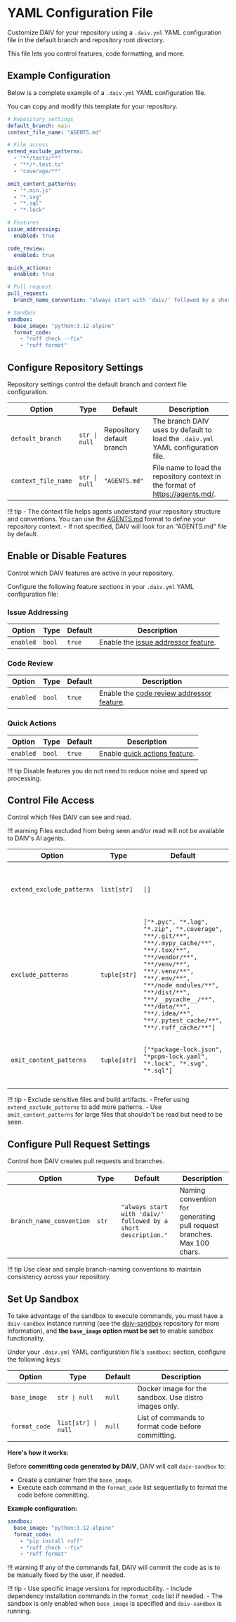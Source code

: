# YAML Configuration File

Customize DAIV for your repository using a `.daiv.yml` YAML configuration file in the default branch and repository root directory.

This file lets you control features, code formatting, and more.

## Example Configuration

Below is a complete example of a `.daiv.yml` YAML configuration file.

You can copy and modify this template for your repository.

```yaml
# Repository settings
default_branch: main
context_file_name: "AGENTS.md"

# File access
extend_exclude_patterns:
  - "**/tests/**"
  - "**/*.test.ts"
  - "coverage/**"

omit_content_patterns:
  - "*.min.js"
  - "*.svg"
  - "*.sql"
  - "*.lock"

# Features
issue_addressing:
  enabled: true

code_review:
  enabled: true

quick_actions:
  enabled: true

# Pull request
pull_request:
  branch_name_convention: "always start with 'daiv/' followed by a short description."

# Sandbox
sandbox:
  base_image: "python:3.12-alpine"
  format_code:
    - "ruff check --fix"
    - "ruff format"
```

## Configure Repository Settings

Repository settings control the default branch and context file configuration.

| Option                   | Type           | Default                | Description                                                                 |
|--------------------------|----------------|------------------------|-----------------------------------------------------------------------------|
| `default_branch`         | `str \| null`  | Repository default branch | The branch DAIV uses by default to load the `.daiv.yml` YAML configuration file.            |
| `context_file_name`      | `str \| null`  | `"AGENTS.md"`         | File name to load the repository context in the format of https://agents.md/. |

!!! tip
    - The context file helps agents understand your repository structure and conventions. You can use the [AGENTS.md](https://agents.md/) format to define your repository context.
    - If not specified, DAIV will look for an "AGENTS.md" file by default.

## Enable or Disable Features

Control which DAIV features are active in your repository.

Configure the following feature sections in your `.daiv.yml` YAML configuration file:

### Issue Addressing
| Option    | Type   | Default | Description                                 |
|-----------|--------|---------|---------------------------------------------|
| `enabled` | `bool` | `true`  | Enable the [issue addressor feature](../features/issue-addressor.md). |

### Code Review
| Option    | Type   | Default | Description                                 |
|-----------|--------|---------|---------------------------------------------|
| `enabled` | `bool` | `true`  | Enable the [code review addressor feature](../features/review-addressor.md). |

### Quick Actions
| Option    | Type   | Default | Description                                 |
|-----------|--------|---------|---------------------------------------------|
| `enabled` | `bool` | `true`  | Enable [quick actions feature](../features/quick-actions.md).              |

!!! tip
    Disable features you do not need to reduce noise and speed up processing.

## Control File Access

Control which files DAIV can see and read.

!!! warning
    Files excluded from being seen and/or read will not be available to DAIV's AI agents.

| Option                    | Type           | Default                | Description                                                                 |
|---------------------------|----------------|------------------------|-----------------------------------------------------------------------------|
| `extend_exclude_patterns` | `list[str]`    | `[]`                   | Add patterns to exclude more files from being seen.                          |
| `exclude_patterns`        | `tuple[str]`   | `["*.pyc", "*.log", "*.zip", "*.coverage", "**/.git/**", "**/.mypy_cache/**", "**/.tox/**", "**/vendor/**", "**/venv/**", "**/.venv/**", "**/.env/**", "**/node_modules/**", "**/dist/**", "**/__pycache__/**", "**/data/**", "**/.idea/**", "**/.pytest_cache/**", "**/.ruff_cache/**"]` | Override the default exclude patterns.                                      |
| `omit_content_patterns`   | `tuple[str]`   | `["*package-lock.json", "*pnpm-lock.yaml", "*.lock", "*.svg", "*.sql"]` | Files that DAIV can see exist but won't read their content.               |

!!! tip
    - Exclude sensitive files and build artifacts.
    - Prefer using `extend_exclude_patterns` to add more patterns.
    - Use `omit_content_patterns` for large files that shouldn't be read but need to be seen.

## Configure Pull Request Settings

Control how DAIV creates pull requests and branches.

| Option                   | Type    | Default                                                    | Description                                          |
|--------------------------|---------|-----------------------------------------------------------|------------------------------------------------------|
| `branch_name_convention` | `str`   | `"always start with 'daiv/' followed by a short description."` | Naming convention for generating pull request branches. Max 100 chars. |

!!! tip
    Use clear and simple branch-naming conventions to maintain consistency across your repository.

## Set Up Sandbox

To take advantage of the sandbox to execute commands, you must have a `daiv-sandbox` instance running (see the [daiv-sandbox](https://github.com/srtab/daiv-sandbox) repository for more information), and **the `base_image` option must be set** to enable sandbox functionality.

Under your `.daiv.yml` YAML configuration file's `sandbox:` section, configure the following keys:

| Option        | Type             | Default | Description                                               |
|---------------|------------------|---------|-----------------------------------------------------------|
| `base_image`  | `str \| null`    | `null`  | Docker image for the sandbox. Use distro images only.    |
| `format_code` | `list[str] \| null` | `null`  | List of commands to format code before committing.       |

**Here's how it works:**

Before **committing code generated by DAIV**, DAIV will call `daiv-sandbox` to:

  - Create a container from the `base_image`.
  - Execute each command in the `format_code` list sequentially to format the code before committing.

**Example configuration:**
```yaml
sandbox:
  base_image: "python:3.12-alpine"
  format_code:
    - "pip install ruff"
    - "ruff check --fix"
    - "ruff format"
```

!!! warning
    If any of the commands fail, DAIV will commit the code as is to be manually fixed by the user, if needed.

!!! tip
    - Use specific image versions for reproducibility.
    - Include dependency installation commands in the `format_code` list if needed.
    - The sandbox is only enabled when `base_image` is specified and `daiv-sandbox` is running.
